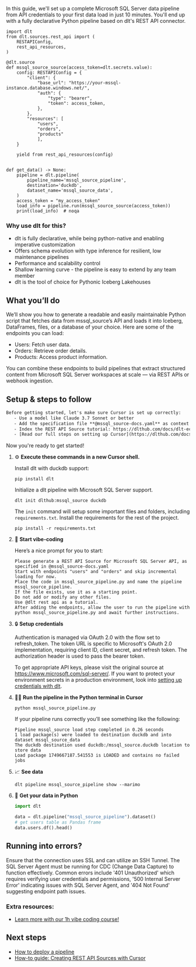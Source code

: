 In this guide, we'll set up a complete Microsoft SQL Server data pipeline from API credentials to your first data load in just 10 minutes. You'll end up with a fully declarative Python pipeline based on dlt's REST API connector.

```python-outcome
import dlt
from dlt.sources.rest_api import (
    RESTAPIConfig,
    rest_api_resources,
)

@dlt.source
def mssql_source_source(access_token=dlt.secrets.value):
    config: RESTAPIConfig = {
        "client": {
            "base_url": "https://your-mssql-instance.database.windows.net/",
            "auth": {
                "type": "bearer",
                "token": access_token,
            },
        },
        "resources": [
            "users",
            "orders",
            "products"
            ],
    }

    yield from rest_api_resources(config)


def get_data() -> None:
    pipeline = dlt.pipeline(
        pipeline_name='mssql_source_pipeline',
        destination='duckdb',
        dataset_name='mssql_source_data', 
    )
    access_token = "my_access_token"
    load_info = pipeline.run(mssql_source_source(access_token))
    print(load_info)  # noqa
```

### Why use dlt for this?

- dlt is fully declarative, while being python-native and enabling imperative customization
- Offers schema evolution with type inference for resilient, low maintenance pipelines
- Performance and scalability control
- Shallow learning curve - the pipeline is easy to extend by any team member
- dlt is the tool of choice for Pythonic Iceberg Lakehouses

## What you’ll do

We’ll show you how to generate a readable and easily maintainable Python script that fetches data from mssql_source’s API and loads it into Iceberg, DataFrames, files, or a database of your choice. Here are some of the endpoints you can load:

- Users: Fetch user data.
- Orders: Retrieve order details.
- Products: Access product information.

You can combine these endpoints to build pipelines that extract structured content from Microsoft SQL Server workspaces at scale — via REST APIs or webhook ingestion.

## Setup & steps to follow

```default
Before getting started, let's make sure Cursor is set up correctly:
   - Use a model like Claude 3.7 Sonnet or better
   - Add the specification file **@mssql_source-docs.yaml** as context
   - Index the REST API Source tutorial: https://dlthub.com/docs/dlt-ecosystem/verified-sources/rest_api/ and add it to context as **@dlt rest api**
   - [Read our full steps on setting up Cursor](https://dlthub.com/docs/dlt-ecosystem/llm-tooling/cursor-restapi#23-configuring-cursor-with-documentation)
```

Now you're ready to get started! 

1. ⚙️ **Execute these commands in a new Cursor shell.**
    
    Install dlt with duckdb support:
    ```shell
    pip install dlt
    ```

    Initialize a dlt pipeline with Microsoft SQL Server support.
    ```shell
    dlt init dlthub:mssql_source duckdb
    ```

    The `init` command will setup some important files and folders, including `requirements.txt`. Install the requirements for the rest of the project.
    ```shell
    pip install -r requirements.txt
    ```
    
2. 🤠 **Start vibe-coding**
    
    Here’s a nice prompt for you to start: 
    
    ```prompt
    Please generate a REST API Source for Microsoft SQL Server API, as specified in @mssql_source-docs.yaml 
    Start with endpoints "users" and "orders" and skip incremental loading for now. 
    Place the code in mssql_source_pipeline.py and name the pipeline mssql_source_pipeline. 
    If the file exists, use it as a starting point. 
    Do not add or modify any other files. 
    Use @dlt rest api as a tutorial. 
    After adding the endpoints, allow the user to run the pipeline with python mssql_source_pipeline.py and await further instructions.
    ```

    
3. 🔒 **Setup credentials** 
    
    Authentication is managed via OAuth 2.0 with the flow set to refresh_token. The token URL is specific to Microsoft's OAuth 2.0 implementation, requiring client ID, client secret, and refresh token. The authorization header is used to pass the bearer token.
    
    To get appropriate API keys, please visit the original source at https://www.microsoft.com/sql-server/.
    If you want to protect your environment secrets in a production environment, look into [setting up credentials with dlt](https://dlthub.com/docs/walkthroughs/add_credentials).
    
4. 🏃‍♀️ **Run the pipeline in the Python terminal in Cursor**
    
    ```shell
    python mssql_source_pipeline.py
    ```
    
    If your pipeline runs correctly you’ll see something like the following:
    
    ```shell
    Pipeline mssql_source load step completed in 0.26 seconds
    1 load package(s) were loaded to destination duckdb and into dataset mssql_source_data
    The duckdb destination used duckdb:/mssql_source.duckdb location to store data
    Load package 1749667187.541553 is LOADED and contains no failed jobs
    ```
    
5. 📈 **See data**
    
    ```shell
    dlt pipeline mssql_source_pipeline show --marimo
    ```
    
6. 🐍 **Get your data in Python**
    
    ```python
    import dlt

   data = dlt.pipeline("mssql_source_pipeline").dataset()
   # get users table as Pandas frame
   data.users.df().head()
    ```

## Running into errors?

Ensure that the connection uses SSL and can utilize an SSH Tunnel. The SQL Server Agent must be running for CDC (Change Data Capture) to function effectively. Common errors include '401 Unauthorized' which requires verifying user credentials and permissions, '500 Internal Server Error' indicating issues with SQL Server Agent, and '404 Not Found' suggesting endpoint path issues.

### Extra resources:

- [Learn more with our 1h vibe coding course!](https://www.youtube.com/watch?v=GGid70rnJuM)

## Next steps

- [How to deploy a pipeline](https://dlthub.com/docs/walkthroughs/deploy-a-pipeline)
- [How-to guide: Creating REST API Sources with Cursor](https://dlthub.com/docs/dlt-ecosystem/llm-tooling/cursor-restapi)